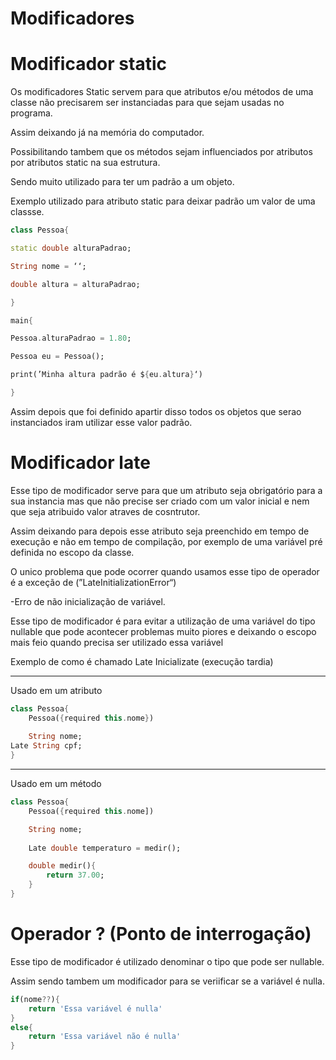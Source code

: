 # Modificadores

# Modificador static

Os modificadores Static servem para que atributos e/ou métodos de uma classe  não precisarem ser instanciadas para que sejam usadas no programa.

Assim deixando já na memória do computador.

Possibilitando tambem que os métodos sejam influenciados por atributos por atributos static na sua estrutura.

Sendo muito utilizado para ter um padrão a um objeto.

Exemplo utilizado para atributo static para deixar padrão um valor de uma classse.

```dart
class Pessoa{

static double alturaPadrao;

String nome = ‘‘;

double altura = alturaPadrao;

}

main{

Pessoa.alturaPadrao = 1.80;

Pessoa eu = Pessoa();

print(’Minha altura padrão é ${eu.altura}‘)

}
```

Assim depois que foi definido apartir disso todos os objetos que serao instanciados iram utilizar esse valor padrão.

# Modificador late

Esse tipo de modificador serve para que um atributo seja obrigatório para a sua instancia mas que não precise ser criado com um valor inicial e nem que seja atribuido valor atraves de cosntrutor.

Assim deixando para depois esse atributo seja preenchido em tempo de execução e não em tempo de compilação, por exemplo de  uma variável pré definida no escopo da classe.

O unico problema que pode ocorrer quando usamos esse tipo de operador é a exceção de  (”LateInitializationError“)

-Erro de não inicialização de variável.

Esse tipo de modificador é para evitar a utilização de uma variável do tipo nullable que pode acontecer problemas muito piores e deixando o escopo mais feio quando precisa ser utilizado essa variável

Exemplo de como é chamado Late Inicializate (execução tardia)

---

Usado em um atributo

```dart
class Pessoa{
	Pessoa({required this.nome})
	
	String nome;
Late String cpf;
}
```

---

Usado em um método

```dart
class Pessoa{
	Pessoa({required this.nome])

	String nome;
	
	Late double temperaturo = medir();

	double medir(){
		return 37.00;
	}
}
```

# Operador ? (Ponto de interrogação)

Esse tipo de modificador é utilizado denominar o tipo que pode ser nullable.

Assim sendo tambem um modificador para se veriificar se a variável é nulla.

```dart
if(nome??){
	return 'Essa variável é nulla'
}
else{
	return 'Essa variável não é nulla'
}
```
